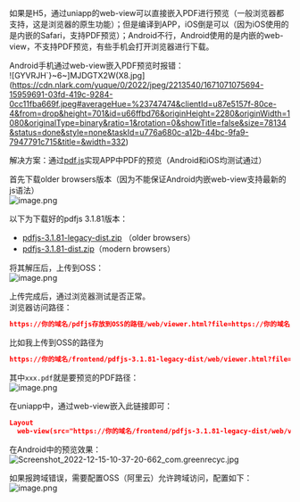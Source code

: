 如果是H5，通过uniapp的web-view可以直接嵌入PDF进行预览（一般浏览器都支持，这是浏览器的原生功能）；但是编译到APP，iOS倒是可以（因为iOS使用的是内嵌的Safari，支持PDF预览）；Android不行，Android使用的是内嵌的web-view，不支持PDF预览，有些手机会打开浏览器进行下载。

Android手机通过web-view嵌入PDF预览时报错：<br />![GYVRJH`}~6~]MJDGTX2W(X8.jpg](https://cdn.nlark.com/yuque/0/2022/jpeg/2213540/1671071075694-15959691-03fd-419c-9284-0cc11fba669f.jpeg#averageHue=%23747474&clientId=u87e5157f-80ce-4&from=drop&height=701&id=u66ffbd76&originHeight=2280&originWidth=1080&originalType=binary&ratio=1&rotation=0&showTitle=false&size=78134&status=done&style=none&taskId=u776a680c-a12b-44bc-9fa9-7947791c715&title=&width=332)

解决方案：通过[pdf.js](https://mozilla.github.io/pdf.js/)实现APP中PDF的预览（Android和iOS均测试通过）

首先下载older browsers版本（因为不能保证Android内嵌web-view支持最新的js语法）<br />![image.png](https://cdn.nlark.com/yuque/0/2022/png/2213540/1671071257088-54d6af13-1e78-4ba4-9663-9fc52e3e4354.png#averageHue=%23faf9f8&clientId=u87e5157f-80ce-4&from=paste&height=219&id=u3777ed16&originHeight=219&originWidth=1184&originalType=binary&ratio=1&rotation=0&showTitle=false&size=28110&status=done&style=none&taskId=u988bc5c8-0d91-447f-b470-5c8aa0d41e1&title=&width=1184)

以下为下载好的pdfjs 3.1.81版本：

- [pdfjs-3.1.81-legacy-dist.zip](https://www.yuque.com/attachments/yuque/0/2022/zip/2213540/1671071334878-7f8f7337-33bb-4550-aacf-079a057b81b5.zip?_lake_card=%7B%22src%22%3A%22https%3A%2F%2Fwww.yuque.com%2Fattachments%2Fyuque%2F0%2F2022%2Fzip%2F2213540%2F1671071334878-7f8f7337-33bb-4550-aacf-079a057b81b5.zip%22%2C%22name%22%3A%22pdfjs-3.1.81-legacy-dist.zip%22%2C%22size%22%3A5943793%2C%22type%22%3A%22application%2Fx-zip-compressed%22%2C%22ext%22%3A%22zip%22%2C%22source%22%3A%22%22%2C%22status%22%3A%22done%22%2C%22mode%22%3A%22title%22%2C%22download%22%3Atrue%2C%22taskId%22%3A%22u7725de20-e2f3-4b33-9371-57f2a3c6400%22%2C%22taskType%22%3A%22upload%22%2C%22__spacing%22%3A%22both%22%2C%22id%22%3A%22u5212e8c8%22%2C%22margin%22%3A%7B%22top%22%3Atrue%2C%22bottom%22%3Atrue%7D%2C%22card%22%3A%22file%22%7D) （older browsers）
- [pdfjs-3.1.81-dist.zip](https://www.yuque.com/attachments/yuque/0/2022/zip/2213540/1671071334520-d6aef57e-df1e-4011-9d85-5eaf95b9eb0d.zip?_lake_card=%7B%22src%22%3A%22https%3A%2F%2Fwww.yuque.com%2Fattachments%2Fyuque%2F0%2F2022%2Fzip%2F2213540%2F1671071334520-d6aef57e-df1e-4011-9d85-5eaf95b9eb0d.zip%22%2C%22name%22%3A%22pdfjs-3.1.81-dist.zip%22%2C%22size%22%3A5726937%2C%22type%22%3A%22application%2Fx-zip-compressed%22%2C%22ext%22%3A%22zip%22%2C%22source%22%3A%22%22%2C%22status%22%3A%22done%22%2C%22mode%22%3A%22title%22%2C%22download%22%3Atrue%2C%22taskId%22%3A%22u70a8a420-0a68-4cfe-a2be-941ec62665d%22%2C%22taskType%22%3A%22upload%22%2C%22__spacing%22%3A%22both%22%2C%22id%22%3A%22u0923d138%22%2C%22margin%22%3A%7B%22top%22%3Atrue%2C%22bottom%22%3Atrue%7D%2C%22card%22%3A%22file%22%7D)（modern browsers）

将其解压后，上传到OSS：<br />![image.png](https://cdn.nlark.com/yuque/0/2022/png/2213540/1671071451662-cc1ab1b3-312a-4626-87ae-6411eea6689f.png#averageHue=%23edecec&clientId=u87e5157f-80ce-4&from=paste&height=661&id=u685d829d&originHeight=661&originWidth=1205&originalType=binary&ratio=1&rotation=0&showTitle=false&size=38894&status=done&style=none&taskId=u66c97f32-71c5-4937-a3f3-dc353c5dea1&title=&width=1205)

上传完成后，通过浏览器测试是否正常。<br />浏览器访问路径：
```json
https://你的域名/pdfjs存放到OSS的路径/web/viewer.html?file=https://你的域名/backend/xxx.pdf
```
比如我上传到OSS的路径为
```json
https://你的域名/frontend/pdfjs-3.1.81-legacy-dist/web/viewer.html?file=https://你的域名/backend/xxx.pdf
```
其中`xxx.pdf`就是要预览的PDF路径：<br />![image.png](https://cdn.nlark.com/yuque/0/2022/png/2213540/1671071563654-ef1c0ba1-4fda-4f97-af19-f017e7bfa049.png#averageHue=%23a9c37e&clientId=u87e5157f-80ce-4&from=paste&height=1032&id=ub762568c&originHeight=1032&originWidth=1920&originalType=binary&ratio=1&rotation=0&showTitle=false&size=313749&status=done&style=none&taskId=ud55b6c39-4660-4ffc-af51-32adf2bc281&title=&width=1920)

在uniapp中，通过web-view嵌入此链接即可：
```json
Layout
  web-view(src="https://你的域名/frontend/pdfjs-3.1.81-legacy-dist/web/viewer.html?file=https://你的域名/backend/xxx.pdf")
```

在Android中的预览效果：<br />![Screenshot_2022-12-15-10-37-20-662_com.greenrecyc.jpg](https://cdn.nlark.com/yuque/0/2022/jpeg/2213540/1671071859057-a7845e4e-c35e-408d-aeac-2d4549159362.jpeg#averageHue=%23f6f6f6&clientId=u87e5157f-80ce-4&from=drop&height=1138&id=u84547609&originHeight=2400&originWidth=1080&originalType=binary&ratio=1&rotation=0&showTitle=false&size=618602&status=done&style=none&taskId=uc03fc47f-6aae-473a-9b6d-c1b5f2a0419&title=&width=512)

如果报跨域错误，需要配置OSS（阿里云）允许跨域访问，配置如下：<br />![image.png](https://cdn.nlark.com/yuque/0/2022/png/2213540/1671072029553-d63860fd-3b8c-4704-a796-ddeb9bc9be9a.png#averageHue=%23fcfcfb&clientId=uf6d9532a-960a-4&from=paste&height=531&id=u2c92a280&originHeight=531&originWidth=1672&originalType=binary&ratio=1&rotation=0&showTitle=false&size=69107&status=done&style=none&taskId=ucf72add6-5b0f-47ac-9051-08e3956c2cf&title=&width=1672)


